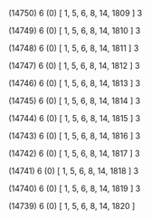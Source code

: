 (14750) 6 (0) [ 1, 5, 6, 8, 14, 1809 ] 3 


(14749) 6 (0) [ 1, 5, 6, 8, 14, 1810 ] 3 


(14748) 6 (0) [ 1, 5, 6, 8, 14, 1811 ] 3 


(14747) 6 (0) [ 1, 5, 6, 8, 14, 1812 ] 3 


(14746) 6 (0) [ 1, 5, 6, 8, 14, 1813 ] 3 


(14745) 6 (0) [ 1, 5, 6, 8, 14, 1814 ] 3 


(14744) 6 (0) [ 1, 5, 6, 8, 14, 1815 ] 3 


(14743) 6 (0) [ 1, 5, 6, 8, 14, 1816 ] 3 


(14742) 6 (0) [ 1, 5, 6, 8, 14, 1817 ] 3 


(14741) 6 (0) [ 1, 5, 6, 8, 14, 1818 ] 3 


(14740) 6 (0) [ 1, 5, 6, 8, 14, 1819 ] 3 


(14739) 6 (0) [ 1, 5, 6, 8, 14, 1820 ]  

